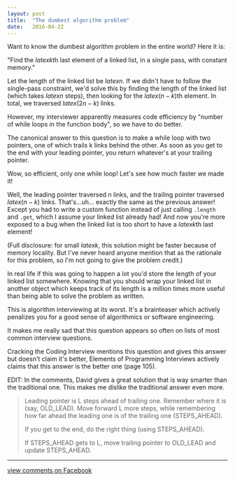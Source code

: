 ```yaml
---
layout: post
title:  "The dumbest algorithm problem"
date:   2016-04-22
---
```


Want to know the dumbest algorithm problem in the entire world? Here it is:

"Find the $latex k$th last element of a linked list, in a single pass, with constant memory."

Let the length of the linked list be $latex n$. If we didn't have to follow the single-pass constraint, we'd solve this by finding the length of the linked list (which takes $latex n$ steps), then looking for the $latex(n - k)$th element. In total, we traversed $latex(2n - k)$ links.

However, my interviewer apparently measures code efficiency by "number of while loops in the function body", so we have to do better.

The canonical answer to this question is to make a while loop with two pointers, one of which trails k links behind the other. As soon as you get to the end with your leading pointer, you return whatever's at your trailing pointer.

Wow, so efficient, only one while loop! Let's see how much faster we made it!

Well, the leading pointer traversed n links, and the trailing pointer traversed $latex (n - k)$ links. That's...uh... exactly the same as the previous answer! Except you had to write a custom function instead of just calling `.length` and `.get`, which I assume your linked list already had! And now you're more exposed to a bug when the linked list is too short to have a $latex k$th last element!

(Full disclosure: for small $latex k$, this solution might be faster because of memory locality. But I've never heard anyone mention that as the rationale for this problem, so I'm not going to give the problem credit.)

In real life if this was going to happen a lot you'd store the length of your linked list somewhere. Knowing that you should wrap your linked list in another object which keeps track of its length is a million times more useful than being able to solve the problem as written.

This is algorithm interviewing at its worst. It's a brainteaser which actively penalizes you for a good sense of algorithmics or software engineering.

It makes me really sad that this question appears so often on lists of most common interview questions.

Cracking the Coding Interview mentions this question and gives this answer but doesn't claim it's better, Elements of Programming Interviews actively claims that this answer is the better one (page 105).

EDIT: In the comments, David gives a great solution that is way smarter than the traditional one. This makes me dislike the traditional answer even more.

> <p>Leading pointer is L steps ahead of trailing one. Remember where it is (say, OLD_LEAD). Move forward L more steps, while remembering how far ahead the leading one is of the trailing one (STEPS_AHEAD).</p><p>If you get to the end, do the right thing (using STEPS_AHEAD).</p><p>If STEPS_AHEAD gets to L, move trailing pointer to OLD_LEAD and update STEPS_AHEAD.</p>

-----

[view comments on Facebook](https://www.facebook.com/endofunctor/posts/10207496299980380?pnref=story)
